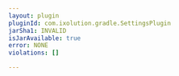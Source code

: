 ```yaml
---
layout: plugin
pluginId: com.ixolution.gradle.SettingsPlugin
jarSha1: INVALID
isJarAvailable: true
error: NONE
violations: []

---
```

